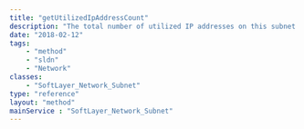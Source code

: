 ```yaml
---
title: "getUtilizedIpAddressCount"
description: "The total number of utilized IP addresses on this subnet. The primary consumer of IP addresses are compute resources, which can consume more than one address. This value is only supported for primary subnets."
date: "2018-02-12"
tags:
    - "method"
    - "sldn"
    - "Network"
classes:
    - "SoftLayer_Network_Subnet"
type: "reference"
layout: "method"
mainService : "SoftLayer_Network_Subnet"
---
```

